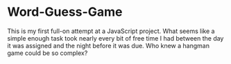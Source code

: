 # Word-Guess-Game
This is my first full-on attempt at a JavaScript project. 
What seems like a simple enough task took nearly every bit of free time I had between the day it was assigned and the night before it was due. Who knew a hangman game could be so complex?
